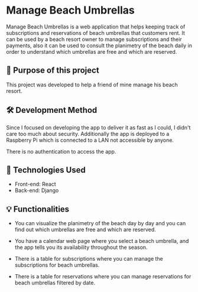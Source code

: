 # Manage Beach Umbrellas

Manage Beach Umbrellas is a web application that helps keeping track of subscriptions and reservations of beach umbrellas that customers rent. It can be used by a beach resort owner to manage subscriptions and their payments, also it can be used to consult the planimetry of the beach daily in order to understand which umbrellas are free and which are reserved.

## 🥅 Purpose of this project

This project was developed to help a friend of mine manage his beach resort.

## 🛠 Development Method

Since I focused on developing the app to deliver it as fast as I could, I didn't care too much about security. Additionally the app is deployed to a Raspberry Pi which is connected to a LAN not accessible by anyone.

There is no authentication to access the app.

## 🧰 Technologies Used

* Front-end: React 
* Back-end: Django

## 💡 Functionalities

* You can visualize the planimetry of the beach day by day and you can find out which umbrellas are free and which are reserved.

* You have a calendar web page where you select a beach umbrella, and the app tells you its availability throughout the season.

* There is a table for subscriptions where you can manage the subscriptions for beach umbrellas.

* There is a table for reservations where you can manage reservations for beach umbrellas filtered by date.
